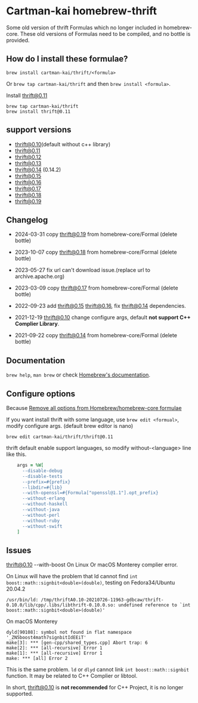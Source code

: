 # Cartman-kai homebrew-thrift

Some old version of thrift Formulas which no longer included in homebrew-core.
These old versions of Formulas need to be compiled, and no bottle is provided.

## How do I install these formulae?

`brew install cartman-kai/thrift/<formula>`

Or `brew tap cartman-kai/thrift` and then `brew install <formula>`.

Install thrift@0.11

```shell
brew tap cartman-kai/thrift
brew install thrift@0.11
```

## support versions

* thrift@0.10(default without c++ library)
* thrift@0.11
* thrift@0.12
* thrift@0.13
* thrift@0.14 (0.14.2)
* thrift@0.15
* thrift@0.16
* thrift@0.17
* thrift@0.18
* thrift@0.19

## Changelog

* 2024-03-31 copy thrift@0.19 from homebrew-core/Formal (delete bottle)

* 2023-10-07 copy thrift@0.18 from homebrew-core/Formal (delete bottle)

* 2023-05-27 fix url can't download issue.(replace url to archive.apache.org)

* 2023-03-09 copy thrift@0.17 from homebrew-core/Formal (delete bottle) 

* 2022-09-23 add thrift@0.15 thrift@0.16, fix thrift@0.14 dependencies.

* 2021-12-19 thrift@0.10 change configure args, default **not support C++ Complier Library**. 

* 2021-09-22 copy thrift@0.14 from homebrew-core/Formal (delete bottle) 

## Documentation

`brew help`, `man brew` or check [Homebrew's documentation](https://docs.brew.sh).

## Configure options

Because [Remove all options from Homebrew/homebrew-core formulae](https://github.com/Homebrew/homebrew-core/issues/31510)

If you want install thrift with some language, use `brew edit <formual>`, modify configure args. (default brew editor is nano)


```
brew edit cartman-kai/thrift/thrift@0.11
```

thrift default enable support languages, so modify without-\<language\> line like this.

```ruby
    args = %W[
      --disable-debug
      --disable-tests
      --prefix=#{prefix}
      --libdir=#{lib}
      --with-openssl=#{Formula["openssl@1.1"].opt_prefix}
      --without-erlang
      --without-haskell
      --without-java
      --without-perl
      --without-ruby
      --without-swift
    ]
```


## Issues

thrift@0.10 --with-boost On Linux Or macOS Monterey complier error.

On Linux will have the problem that ld cannot find `int boost::math::signbit<double>(double)`, testing on Fedora34/Ubuntu 20.04.2

```
/usr/bin/ld: /tmp/thriftA0.10-20210726-11963-gdbcaw/thrift-0.10.0/lib/cpp/.libs/libthrift-0.10.0.so: undefined reference to `int boost::math::signbit<double>(double)'
```

On macOS Monterey

```../../compiler/cpp/thrift --gen cpp -r ../../tutorial/tutorial.thrift
dyld[90108]: symbol not found in flat namespace '_ZN5boost4math7signbitIdEEiT'
make[3]: *** [gen-cpp/shared_types.cpp] Abort trap: 6
make[2]: *** [all-recursive] Error 1
make[1]: *** [all-recursive] Error 1
make: *** [all] Error 2
```

This is the same problem. `ld` or `dlyd` cannot link `int boost::math::signbit` function. It may be related to C++ Complier or libtool.

In short, thrift@0.10 is **not recommended** for C++ Project, it is no longer supported.
